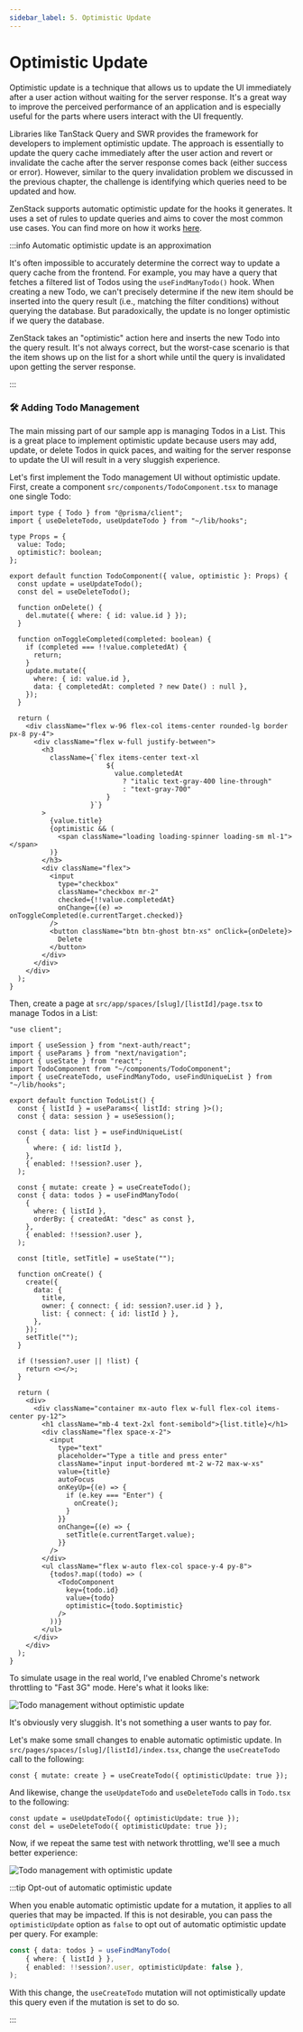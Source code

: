 ```yaml
---
sidebar_label: 5. Optimistic Update
---
```


# Optimistic Update

Optimistic update is a technique that allows us to update the UI immediately after a user action without waiting for the server response. It's a great way to improve the perceived performance of an application and is especially useful for the parts where users interact with the UI frequently.

Libraries like TanStack Query and SWR provides the framework for developers to implement optimistic update. The approach is essentially to update the query cache immediately after the user action and revert or invalidate the cache after the server response comes back (either success or error). However, similar to the query invalidation problem we discussed in the previous chapter, the challenge is identifying which queries need to be updated and how.

ZenStack supports automatic optimistic update for the hooks it generates. It uses a set of rules to update queries and aims to cover the most common use cases. You can find more on how it works [here](../../reference/plugins/tanstack-query#details-of-the-optimistic-behavior).

:::info Automatic optimistic update is an approximation

It's often impossible to accurately determine the correct way to update a query cache from the frontend. For example, you may have a query that fetches a filtered list of Todos using the `useFindManyTodo()` hook. When creating a new Todo, we can't precisely determine if the new item should be inserted into the query result (i.e., matching the filter conditions) without querying the database. But paradoxically, the update is no longer optimistic if we query the database.

ZenStack takes an "optimistic" action here and inserts the new Todo into the query result. It's not always correct, but the worst-case scenario is that the item shows up on the list for a short while until the query is invalidated upon getting the server response.

:::

### 🛠️ Adding Todo Management

The main missing part of our sample app is managing Todos in a List. This is a great place to implement optimistic update because users may add, update, or delete Todos in quick paces, and waiting for the server response to update the UI will result in a very sluggish experience.

Let's first implement the Todo management UI without optimistic update. First, create a component `src/components/TodoComponent.tsx` to manage one single Todo:

```tsx title="src/components/TodoComponent.tsx"
import type { Todo } from "@prisma/client";
import { useDeleteTodo, useUpdateTodo } from "~/lib/hooks";

type Props = {
  value: Todo;
  optimistic?: boolean;
};

export default function TodoComponent({ value, optimistic }: Props) {
  const update = useUpdateTodo();
  const del = useDeleteTodo();

  function onDelete() {
    del.mutate({ where: { id: value.id } });
  }

  function onToggleCompleted(completed: boolean) {
    if (completed === !!value.completedAt) {
      return;
    }
    update.mutate({
      where: { id: value.id },
      data: { completedAt: completed ? new Date() : null },
    });
  }

  return (
    <div className="flex w-96 flex-col items-center rounded-lg border px-8 py-4">
      <div className="flex w-full justify-between">
        <h3
          className={`flex items-center text-xl
                        ${
                          value.completedAt
                            ? "italic text-gray-400 line-through"
                            : "text-gray-700"
                        }
                    }`}
        >
          {value.title}
          {optimistic && (
            <span className="loading loading-spinner loading-sm ml-1"></span>
          )}
        </h3>
        <div className="flex">
          <input
            type="checkbox"
            className="checkbox mr-2"
            checked={!!value.completedAt}
            onChange={(e) => onToggleCompleted(e.currentTarget.checked)}
          />
          <button className="btn btn-ghost btn-xs" onClick={onDelete}>
            Delete
          </button>
        </div>
      </div>
    </div>
  );
}
```

Then, create a page at `src/app/spaces/[slug]/[listId]/page.tsx` to manage Todos in a List:

```tsx title="src/app/spaces/[slug]/[listId]/page.tsx"
"use client";

import { useSession } from "next-auth/react";
import { useParams } from "next/navigation";
import { useState } from "react";
import TodoComponent from "~/components/TodoComponent";
import { useCreateTodo, useFindManyTodo, useFindUniqueList } from "~/lib/hooks";

export default function TodoList() {
  const { listId } = useParams<{ listId: string }>();
  const { data: session } = useSession();

  const { data: list } = useFindUniqueList(
    {
      where: { id: listId },
    },
    { enabled: !!session?.user },
  );

  const { mutate: create } = useCreateTodo();
  const { data: todos } = useFindManyTodo(
    {
      where: { listId },
      orderBy: { createdAt: "desc" as const },
    },
    { enabled: !!session?.user },
  );

  const [title, setTitle] = useState("");

  function onCreate() {
    create({
      data: {
        title,
        owner: { connect: { id: session?.user.id } },
        list: { connect: { id: listId } },
      },
    });
    setTitle("");
  }

  if (!session?.user || !list) {
    return <></>;
  }

  return (
    <div>
      <div className="container mx-auto flex w-full flex-col items-center py-12">
        <h1 className="mb-4 text-2xl font-semibold">{list.title}</h1>
        <div className="flex space-x-2">
          <input
            type="text"
            placeholder="Type a title and press enter"
            className="input input-bordered mt-2 w-72 max-w-xs"
            value={title}
            autoFocus
            onKeyUp={(e) => {
              if (e.key === "Enter") {
                onCreate();
              }
            }}
            onChange={(e) => {
              setTitle(e.currentTarget.value);
            }}
          />
        </div>
        <ul className="flex w-auto flex-col space-y-4 py-8">
          {todos?.map((todo) => (
            <TodoComponent
              key={todo.id}
              value={todo}
              optimistic={todo.$optimistic}
            />
          ))}
        </ul>
      </div>
    </div>
  );
}
```

To simulate usage in the real world, I've enabled Chrome's network throttling to "Fast 3G" mode. Here's what it looks like:

![Todo management without optimistic update](todo-mgmt-non-optimistic.gif)

It's obviously very sluggish. It's not something a user wants to pay for.

Let's make some small changes to enable automatic optimistic update. In `src/pages/spaces/[slug]/[listId]/index.tsx`, change the `useCreateTodo` call to the following:

```tsx
const { mutate: create } = useCreateTodo({ optimisticUpdate: true });
```

And likewise, change the `useUpdateTodo` and `useDeleteTodo` calls in `Todo.tsx` to the following:

```tsx
const update = useUpdateTodo({ optimisticUpdate: true });
const del = useDeleteTodo({ optimisticUpdate: true });
```

Now, if we repeat the same test with network throttling, we'll see a much better experience:

![Todo management with optimistic update](todo-mgmt-optimistic.gif)

:::tip Opt-out of automatic optimistic update

When you enable automatic optimistic update for a mutation, it applies to all queries that may be impacted. If this is not desirable, you can pass the `optimisticUpdate` option as `false` to opt out of automatic optimistic update per query. For example:

```ts
const { data: todos } = useFindManyTodo(
    { where: { listId } },
    { enabled: !!session?.user, optimisticUpdate: false },
);
```

With this change, the `useCreateTodo` mutation will not optimistically update this query even if the mutation is set to do so.

:::